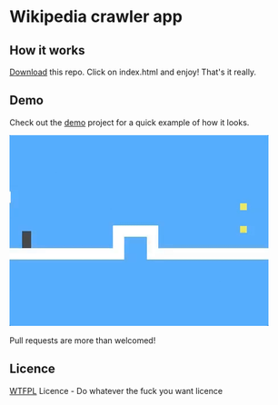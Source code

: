 # Wikipedia crawler app

## How it works

[Download](https://github.com/mottiden/wiki-app/archive/master.zip) this repo. Click on index.html and enjoy! That's it really.

## Demo
Check out the [demo](https://jacopoparvizi.com/assets/apps/wiki-app/index.html) project for a quick example of how it looks.

![wiki](https://github.com/mottiden/platform-game/blob/master/platform-game.gif)

Pull requests are more than welcomed!

## Licence
[WTFPL](http://www.wtfpl.net/) Licence - Do whatever the fuck you want licence 
